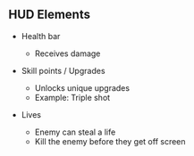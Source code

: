 ## HUD Elements

- Health bar

  - Receives damage

- Skill points / Upgrades

  - Unlocks unique upgrades
  - Example: Triple shot

- Lives

  - Enemy can steal a life
  - Kill the enemy before they get off screen
